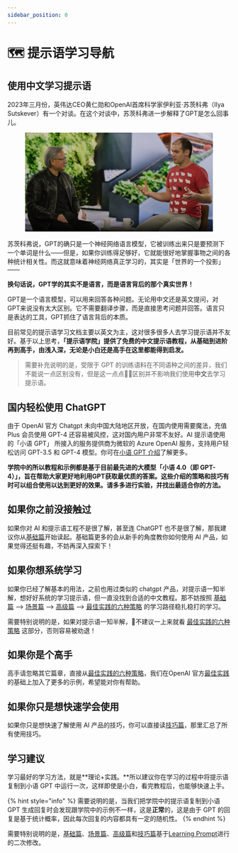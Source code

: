 ```yaml
---
sidebar_position: 0
---
```


# 🗺️ 提示语学习导航

## 使用中文学习提示语

2023年三月份，英伟达CEO黄仁勋和OpenAI首席科学家伊利亚·苏茨科弗（Ilya Sutskever）有一个对谈。在这个对谈中，苏茨科弗进一步解释了GPT是怎么回事儿。

<figure><img src=".gitbook/assets/image(40).png" alt=""><figcaption></figcaption></figure>

苏茨科弗说，GPT的确只是一个神经网络语言模型，它被训练出来只是要预测下一个单词是什么——但是，如果你训练得足够好，它就能很好地掌握事物之间的各种统计相关性。而这就意味着神经网络真正学习的，其实是「世界的一个投影」——

**换句话说，GPT学的其实不是语言，而是语言背后的那个真实世界！**

GPT是一个语言模型，可以用来回答各种问题。无论用中文还是英文提问，对GPT来说没有太大区别。它不需要翻译步骤，而是直接思考问题并回答。语言只是表达的工具，GPT抓住了语言背后的本质。

目前常见的提示语学习文档主要以英文为主，这对很多很多人去学习提示语并不友好。基于以上思考，**「提示语学院」提供了免费的中文提示语教程，从基础到进阶再到高手，由浅入深，无论是小白还是高手在这里都能得到启发。**

> 需要补充说明的是，受限于 GPT 的训练语料在不同语种之间的差异，我们不能说一点区别没有，但是这一点点🤏🏻区别并不影响我们使用**中文**去学习提示语。

## 国内轻松使用 ChatGPT

由于 OpenAI 官方 Chatgpt 未向中国大陆地区开放，在国内使用需要魔法，充值 Plus 会员使用 GPT-4 还容易被风控，这对国内用户非常不友好。AI 提示语使用的「小语 GPT」 所接入的服务提供商为微软的 Azure OpenAI 服务，支持用户轻松访问 GPT-3.5 和 GPT-4 模型。你可在[小语 GPT 介绍](xiaoyu.md)了解更多。

**学院中的所以教程和示例都是基于目前最先进的大模型「小语 4.0（即 GPT-4）」，旨在帮助大家更好地利用GPT获取最优质的答案。这些介绍的策略和技巧有时可以组合使用以达到更好的效果。请多多进行实验，并找出最适合你的方法。**

## 如果你之前没接触过

如果你对 AI 和提示语工程不是很了解，甚至连 ChatGPT 也不是很了解，那我建议你从[基础篇](basic/)开始读起。基础篇更多的会从新手的角度教你如何使用 AI 产品，如果觉得还挺有趣，不妨再深入探索下！

## 如果你想系统学习

如果你已经了解基本的用法，之前也用过类似的 chatgpt 产品，对提示语一知半解，想好好系统的学习提示语，但一直没找到合适的中文教程。那不妨按照 [基础篇](basic/) --> [场景篇](scenario/) --> [高级篇](advanced/) --> [最佳实践的六种策略](best-practice/) 的学习路径稳扎稳打的学习。

需要特别说明的是，如果对提示语一知半解，🚫不建议一上来就看 [最佳实践的六种策略](best-practice/) 这部分，否则容易被劝退！

## 如果你是个高手

高手请忽略其它篇章，直接从[最佳实践的六种策略](best-practice/)，我们在OpenAI 官方[最佳实践](https://platform.openai.com/docs/guides/gpt-best-practices)的基础上加入了更多的示例，希望能对你有帮助。

## 如果你只是想快速学会使用

如果你只是想快速了解使用 AI 产品的技巧，你可以直接读[技巧篇](tips/)，那里汇总了所有使用技巧。

## 学习建议

学习最好的学习方法，就是\*\*理论+实践。\*\*所以建议你在学习的过程中将提示语复制到小语 GPT 中运行一次，这样即使是小白，看完教程后，也能够快速上手。

{% hint style="info" %}
需要说明的是，当我们把学院中的提示语复制到小语 GPT 生成回复时会发现跟学院中的示例不一样，这是**正常**的，这是由于 GPT 的回复是基于统计概率，因此每次回复的内容都具有一定的随机性。
{% endhint %}

需要特别说明的是，[基础篇](basic/)、[场景篇](scenario/)、[高级篇](advanced/)和[技巧篇](tips/)基于[Learning Prompt](https://learningprompt.wiki/)进行的二次修改。

